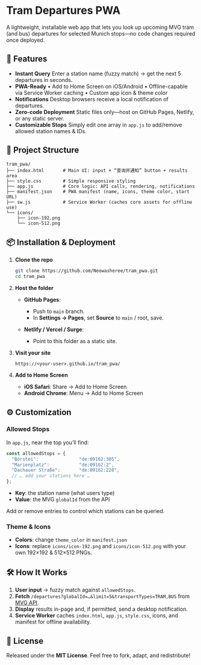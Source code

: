 # Tram Departures PWA

A lightweight, installable web app that lets you look up upcoming MVG tram (and bus) departures for selected Munich stops—no code changes required once deployed.

## 🚀 Features

* **Instant Query**
  Enter a station name (fuzzy match) → get the next 5 departures in seconds.
* **PWA-Ready**
  • Add to Home Screen on iOS/Android
  • Offline-capable via Service Worker caching
  • Custom app icon & theme color
* **Notifications**
  Desktop browsers receive a local notification of departures.
* **Zero-code Deployment**
  Static files only—host on GitHub Pages, Netlify, or any static server.
* **Customizable Stops**
  Simply edit one array in `app.js` to add/remove allowed station names & IDs.

## 🔧 Project Structure

```
tram_pwa/
├── index.html       # Main UI: input + “查询并通知” button + results area
├── style.css        # Simple responsive styling
├── app.js           # Core logic: API calls, rendering, notifications
├── manifest.json    # PWA manifest (name, icons, theme color, start URL)
├── sw.js            # Service Worker (caches core assets for offline use)
└── icons/
    ├── icon-192.png
    └── icon-512.png
```

## 📦 Installation & Deployment

1. **Clone the repo**

   ```bash
   git clone https://github.com/Neowasheree/tram_pwa.git
   cd tram_pwa
   ```
2. **Host the folder**

   * **GitHub Pages**:

     * Push to `main` branch.
     * In **Settings → Pages**, set **Source** to `main` / root, save.
   * **Netlify / Vercel / Surge**:

     * Point to this folder as a static site.
3. **Visit your site**

   ```
   https://<your-user>.github.io/tram_pwa/
   ```
4. **Add to Home Screen**

   * **iOS Safari**: Share → Add to Home Screen
   * **Android Chrome**: Menu → Add to Home Screen

## ⚙️ Customization

### Allowed Stops

In `app.js`, near the top you’ll find:

```js
const allowedStops = {
  "Borstei":               "de:09162:305",
  "Marienplatz":           "de:09162:2",
  "Dachauer Straße":       "de:09162:228",
  // … add your stations here …
};
```

* **Key**: the station name (what users type)
* **Value**: the MVG `globalId` from the API

Add or remove entries to control which stations can be queried.

### Theme & Icons

* **Colors**: change `theme_color` in `manifest.json`
* **Icons**: replace `icons/icon-192.png` and `icons/icon-512.png` with your own 192×192 & 512×512 PNGs.

## 🛠️ How It Works

1. **User input** → fuzzy match against `allowedStops`.
2. **Fetch** `/departures?globalId=…&limit=5&transportTypes=TRAM,BUS` from [MVG API](https://www.mvg.de/api).
3. **Display** results in-page and, if permitted, send a desktop notification.
4. **Service Worker** caches `index.html`, `app.js`, `style.css`, icons, and manifest for offline availability.

## 📄 License

Released under the **MIT License**. Feel free to fork, adapt, and redistribute!
